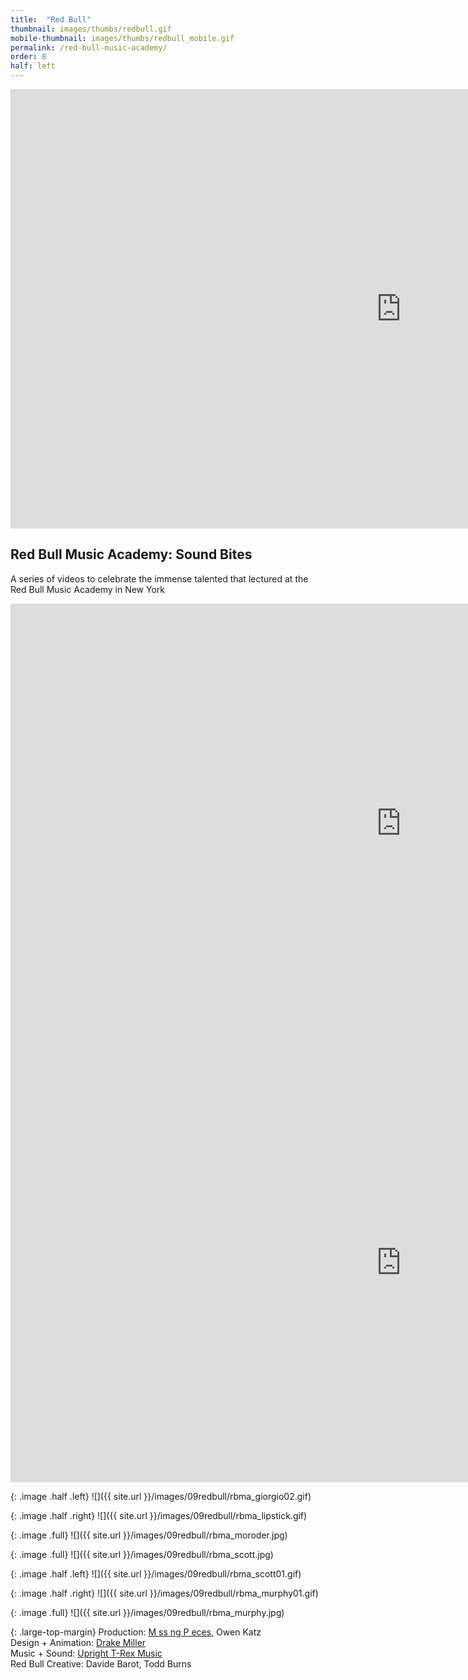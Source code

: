 ```yaml
---
title:  "Red Bull"
thumbnail: images/thumbs/redbull.gif
mobile-thumbnail: images/thumbs/redbull_mobile.gif
permalink: /red-bull-music-academy/
order: 8
half: left
---
```


<!-- ![alt text]({{ site.url }}/images/eo/jungle.png) -->
<!-- <div class='embed-container'>
    <iframe src="https://player.vimeo.com/video/67315445" width="640" height="360" frameborder="0" webkitallowfullscreen mozallowfullscreen allowfullscreen></iframe>
</div> -->

<div class='embed-container'>
 <iframe src="https://player.vimeo.com/video/67315445?color=f16961&title=0&byline=0&portrait=0" width="1250" height="703" frameborder="0" webkitallowfullscreen mozallowfullscreen allowfullscreen></iframe>
</div>

## **Red Bull Music Academy: Sound Bites**
A series of videos to celebrate the immense talented that lectured at the Red Bull Music Academy in New York


<div class='embed-container large-top-margin'>
    <iframe src="https://player.vimeo.com/video/67257243?color=f16961&title=0&byline=0&portrait=0" width="1250" height="703" frameborder="0" webkitallowfullscreen mozallowfullscreen allowfullscreen></iframe>
</div>

<div class='embed-container'>
    <iframe src="https://player.vimeo.com/video/67911257?color=f16961&title=0&byline=0&portrait=0" width="1250" height="703" frameborder="0" webkitallowfullscreen mozallowfullscreen allowfullscreen></iframe>
</div>

{: .image .half .left}
![]({{ site.url }}/images/09redbull/rbma_giorgio02.gif)

{: .image .half .right}
![]({{ site.url }}/images/09redbull/rbma_lipstick.gif)

{: .image .full}
![]({{ site.url }}/images/09redbull/rbma_moroder.jpg)

{: .image .full}
![]({{ site.url }}/images/09redbull/rbma_scott.jpg)

{: .image .half .left}
![]({{ site.url }}/images/09redbull/rbma_scott01.gif)

{: .image .half .right}
![]({{ site.url }}/images/09redbull/rbma_murphy01.gif)

{: .image .full}
![]({{ site.url }}/images/09redbull/rbma_murphy.jpg)

{: .large-top-margin}
Production: [M ss ng P eces](http://mssngpeces.com/), Owen Katz<br/>
Design + Animation: [Drake Miller](http://drakemiller.com/)<br/>
Music + Sound: [Upright T-Rex Music](http://uprighttrexmusic.com)<br/>
Red Bull Creative: Davide Barot, Todd Burns
